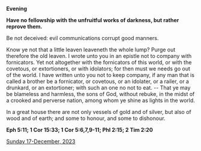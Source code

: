 **Evening**

**Have no fellowship with the unfruitful works of darkness, but rather reprove them.**
 
Be not deceived: evil communications corrupt good manners.
 
Know ye not that a little leaven leaveneth the whole lump? Purge out therefore the old leaven. I wrote unto you in an epistle not to company with fornicators. Yet not altogether with the fornicators of this world, or with the covetous, or extortioners, or with idolators; for then must we needs go out of the world. I have written unto you not to keep company, if any man that is called a brother be a fornicator, or covetous, or an idolater, or a railer, or a drunkard, or an extortioner; with such an one no not to eat. -- That ye may be blameless and harmless, the sons of God, without rebuke, in the midst of a crooked and perverse nation, among whom ye shine as lights in the world.
 
In a great house there are not only vessels of gold and of silver, but also of wood and of earth; and some to honour, and some to dishonour.  

**Eph 5:11; 1 Cor 15:33; 1 Cor 5:6,7,9-11; Phl 2:15; 2 Tim 2:20**

[Sunday 17-December, 2023](https://t.me/daily_light)
